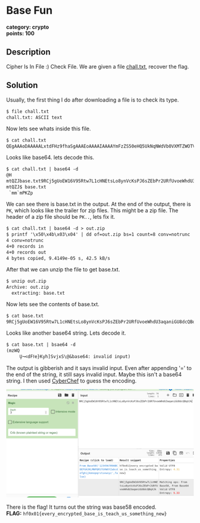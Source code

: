 # Base Fun
**category: crypto**  
**points: 100**

## Description
Cipher Is In File :) Check File.
We are given a file [chall.txt](), recover the flag.

## Solution
Usually, the first thing I do after downloading a file is to check its type. 
```
$ file chall.txt
chall.txt: ASCII text
```

Now lets see whats inside this file.
```
$ cat chall.txt
QEgAAAoDAAAAALxtdFHz9fhaSgAAAEoAAAAIAAAAYmFzZS50eHQ5UkNqNWdVb0VXMTZWOTVSdHc3TDFjSE5FdHNMbzh5blZjS3NQSjZzWkViUHIyVVJmVXZvZVdoZFUzYXFhbmlHVThkY1FCcVhKa1BLAQI/AwoDAAAAALxtdFHz9fhaSgAAAEoAAAAIACQAAAAAAAAAIICkgQAAAABiYXNlLnR4dAoAIAAAAAAAAQAYAIDzxmBtv9YBgPi5pG2/1gGA88Zgbb/WAVBLBQYAAAAAAQABAFoAAABwAAAAAAA=
```  

Looks like base64. lets decode this.
```
$ cat chall.txt | base64 -d
@H
mtQZJbase.txt9RCj5gUoEW16V95Rtw7L1cHNEtsLo8ynVcKsPJ6sZEbPr2URfUvoeWhdU3aqaniGU8dcQBqXJkPK?
mtQZJ$ base.txt
 `mm`mPKZp
```

We can see there is base.txt in the output. At the end of the output, there is `PK`, which looks like the trailer for zip files. This might be a zip file. The header of a zip file should be `PK..`, lets fix it.
```
$ cat chall.txt | base64 -d > out.zip
$ printf '\x50\x4b\x03\x04' | dd of=out.zip bs=1 count=8 conv=notrunc
4 conv=notrunc
4+0 records in
4+0 records out
4 bytes copied, 9.4149e-05 s, 42.5 kB/s
```

After that we can unzip the file to get base.txt.
```
$ unzip out.zip
Archive: out.zip
  extracting: base.txt
```

Now lets see the contents of base.txt.
```
$ cat base.txt
9RCj5gUoEW16V95Rtw7L1cHNEtsLo8ynVcKsPJ6sZEbPr2URfUvoeWhdU3aqaniGU8dcQBqXJk
```

Looks like another base64 string. Lets decode it.
```
$ cat base.txt | bsae64 -d
(mzWQ
     ̧U¬<dFϯe}Kyh]SvjxS\@&base64: invalid input)
```

The output is gibberish and it says invalid input. Even after appending '=' to the end of the string, it still says invalid input. Maybe this isn't a base64 string. I then used [CyberChef](https://gchq.github.io/CyberChef/) to guess the encoding.

![output of cyberchef](screenshot.png)

There is the flag! It turns out the string was base58 encoded.  
**FLAG:** `hf0x01{every_encrypted_base_is_teach_us_something_new}`

